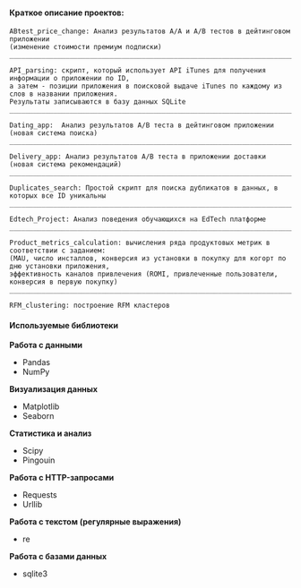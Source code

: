 #### Краткое описание проектов:

    ABtest_price_change: Анализ результатов A/A и A/B тестов в дейтинговом приложении 
    (изменение стоимости премиум подписки)
    ________________________________________________________________________________________________
    
    API_parsing: скрипт, который использует API iTunes для получения информации о приложении по ID,
    а затем - позиции приложения в поисковой выдаче iTunes по каждому из слов в названии приложения.
    Результаты записываются в базу данных SQLite
    ________________________________________________________________________________________________
    
    Dating_app:  Анализ результатов A/B теста в дейтинговом приложении (новая система поиска)
    ________________________________________________________________________________________________
    
    Delivery_app: Анализ результатов A/B теста в приложении доставки (новая система рекомендаций)
    ________________________________________________________________________________________________
    
    Duplicates_search: Простой скрипт для поиска дубликатов в данных, в которых все ID уникальны 
    ________________________________________________________________________________________________
    
    Edtech_Project: Анализ поведения обучающихся на EdTech платформе
    ________________________________________________________________________________________________
    
    Product_metrics_calculation: вычисления ряда продуктовых метрик в соответствии с заданием:
    (MAU, число инсталлов, конверсия из установки в покупку для когорт по дню установки приложения,
    эффективность каналов привлечения (ROMI, привлеченные пользователи, конверсия в первую покупку)
    ________________________________________________________________________________________________
  
    RFM_clustering: построение RFM кластеров

#### Используемые библиотеки

**Работа с данными**
- Pandas
- NumPy

**Визуализация данных**
- Matplotlib
- Seaborn

**Статистика и анализ**
- Scipy
- Pingouin

**Работа с HTTP-запросами**
- Requests
- Urllib

**Работа с текстом (регулярные выражения)**
- re

**Работа с базами данных**
- sqlite3
